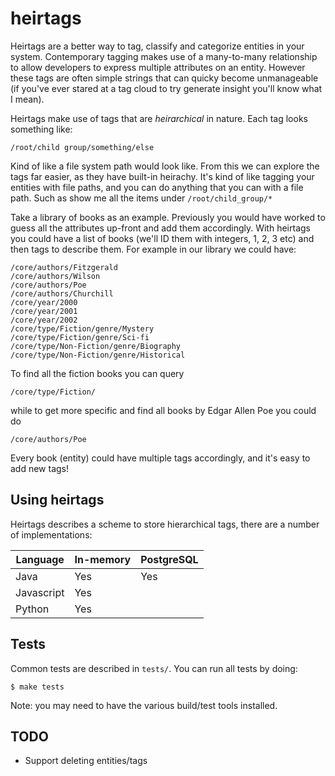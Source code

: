 # heirtags

Heirtags are a better way to tag, classify and categorize entities in your system.
Contemporary tagging makes use of a many-to-many relationship to allow developers
to express multiple attributes on an entity. However these tags are often simple
strings that can quicky become unmanageable (if you've ever stared at a tag cloud to
try generate insight you'll know what I mean).

Heirtags make use of tags that are _heirarchical_ in nature. Each tag looks something like:

    /root/child group/something/else

Kind of like a file system path would look like. From this we can explore the tags far easier,
as they have built-in heirachy. It's kind of like tagging your entities with file paths, and you can
do anything that you can with a file path. Such as show me all the items under `/root/child_group/*`

Take a library of books as an example. Previously you would have worked to guess all the attributes up-front
and add them accordingly. With heirtags you could have a list of books (we'll ID them with integers, 1, 2, 3 etc)
and then tags to describe them. For example in our library we could have:

    /core/authors/Fitzgerald
    /core/authors/Wilson
    /core/authors/Poe
    /core/authors/Churchill
    /core/year/2000
    /core/year/2001
    /core/year/2002
    /core/type/Fiction/genre/Mystery
    /core/type/Fiction/genre/Sci-fi
    /core/type/Non-Fiction/genre/Biography
    /core/type/Non-Fiction/genre/Historical

To find all the fiction books you can query

    /core/type/Fiction/

while to get more specific and find all books by Edgar Allen Poe you could do

    /core/authors/Poe

Every book (entity) could have multiple tags accordingly, and it's easy to add new tags!

## Using heirtags

Heirtags describes a scheme to store hierarchical tags, there are a number of implementations:

| Language | In-memory | PostgreSQL
-----------|-----------|-----------
| Java | Yes | Yes |
| Javascript | Yes ||
| Python | Yes ||

## Tests

Common tests are described in `tests/`. You can run all tests by doing:

    $ make tests

Note: you may need to have the various build/test tools installed.

## TODO

* Support deleting entities/tags
